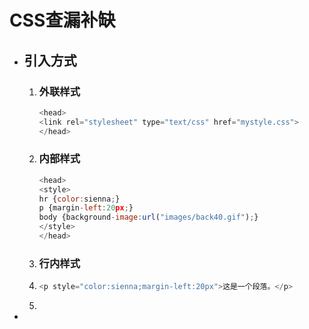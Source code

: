 # CSS查漏补缺

+ ## 引入方式

  1. ### 外联样式

     ```js
     <head>
     <link rel="stylesheet" type="text/css" href="mystyle.css">
     </head>
     ```

     

  2. ### 内部样式

     ```js
     <head>
     <style>
     hr {color:sienna;}
     p {margin-left:20px;}
     body {background-image:url("images/back40.gif");}
     </style>
     </head>
     ```

     

  3. ### 行内样式

  4. ```js
     <p style="color:sienna;margin-left:20px">这是一个段落。</p>
     ```

  5. 

+ 

